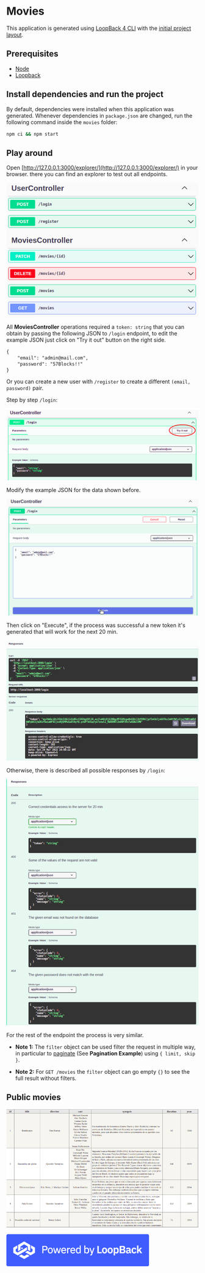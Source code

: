 # Movies

This application is generated using [LoopBack 4 CLI](https://loopback.io/doc/en/lb4/Command-line-interface.html) with the
[initial project layout](https://loopback.io/doc/en/lb4/Loopback-application-layout.html).

## Prerequisites
- [Node](https://nodejs.org/en/download/)
- [Loopback](https://loopback.io/doc/en/lb4/Getting-started.html#create-a-new-project)

## Install dependencies and run the project

By default, dependencies were installed when this application was generated.
Whenever dependencies in `package.json` are changed, run the following command inside the `movies` folder:

```sh
npm ci && npm start
```

## Play around

Open [http://127.0.0.1:3000/explorer/](http://127.0.0.1:3000/explorer/) in your browser. there you can find an explorer to test out all endpoints.

![img.png](img.png)

All **MoviesController** operations required a `token: string` that you can obtain by passing the following JSON to `/login` endpoint, to edit the example JSON just click on "Try it out" button on the right side.
```
{
    "email": "admin@mail.com",
    "password": "57Blocks!!"
}
```
Or you can create a new user with `/register` to create a different `(email, password)` pair.

Step by step `/login`:

![img_1.png](img_1.png)

Modify the example JSON for the data shown before.

![img_2.png](img_2.png)

Then click on "Execute", if the process was successful a new token it's generated that will work for the next 20 min.

![img_4.png](img_4.png)

Otherwise, there is described all possible responses by `/login`:

![img_3.png](img_3.png)

For the rest of the endpoint the process is very similar.

- **Note 1:** The `filter` object can be used filter the request in multiple way, in particular to [paginate](https://loopback.io/doc/en/lb4/Skip-filter.html#:~:text=filter%3D%7B%22skip%22%3A3%7D-,Pagination%20Example,-The%20following%20requests) (See **Pagination Example**) using `{ limit, skip }`.

- **Note 2:** For `GET /movies` the `filter` object can go empty `{}` to see the full result without filters.

## Public movies

![img_5.png](img_5.png)


[![LoopBack](https://github.com/loopbackio/loopback-next/raw/master/docs/site/imgs/branding/Powered-by-LoopBack-Badge-(blue)-@2x.png)](http://loopback.io/)
